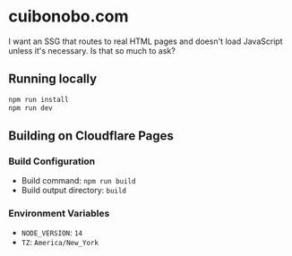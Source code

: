 # cuibonobo.com

I want an SSG that routes to real HTML pages and doesn't load JavaScript unless it's necessary. Is that so much to ask?

## Running locally

```bash
npm run install
npm run dev
```

## Building on Cloudflare Pages

### Build Configuration

- Build command: `npm run build`
- Build output directory: `build`

### Environment Variables

- `NODE_VERSION`: `14`
- `TZ`: `America/New_York`
